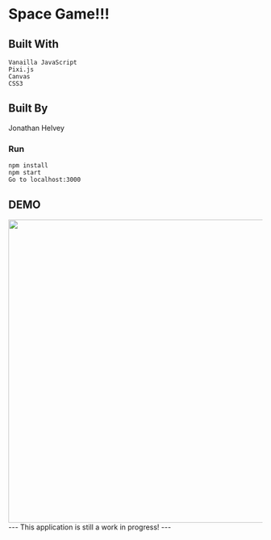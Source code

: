 # Space Game!!!

## Built With
```
Vanailla JavaScript
Pixi.js
Canvas
CSS3
```

## Built By
Jonathan Helvey

### Run 
```
npm install
npm start 
Go to localhost:3000
```


## DEMO
<img src="SpaceGame.gif" data-canonical-src="SpaceGame.gif" width="600" height="600" />
--- 
This application is still a work in progress!
---
